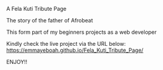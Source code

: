 A Fela Kuti Tribute Page

The story of the father of Afrobeat

This form part of my beginners projects as a web developer

Kindly check the live project via the URL below:
https://emmayeboah.github.io/Fela_Kuti_Tribute_Page/

ENJOY!!
